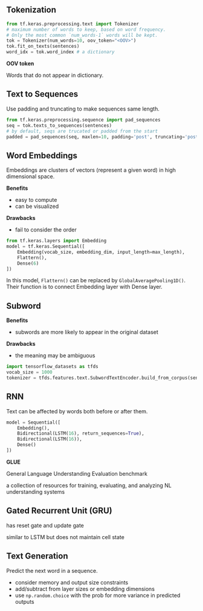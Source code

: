 ## Tokenization

```python
from tf.keras.preprocessing.text import Tokenizer
# maximum number of words to keep, based on word frequency. 
# Only the most common `num_words-1` words will be kept.
tok = Tokenizer(num_words=10, oov_token="<OOV>")
tok.fit_on_texts(sentences)
word_idx = tok.word_index # a dictionary
```

**OOV token**

Words that do not appear in dictionary. 



## Text to Sequences

Use padding and truncating to make sequences same length. 

```python
from tf.keras.preprocessing.sequence import pad_sequences
seq = tok.texts_to_sequences(sentences)
# by default, seqs are trucated or padded from the start
padded = pad_sequences(seq, maxlen=10, padding='post', truncating='post')
```



## Word Embeddings

Embeddings are clusters of vectors (represent a given word) in high dimensional space. 

**Benefits**

- easy to compute
- can be visualized

**Drawbacks**

- fail to consider the order

```python
from tf.keras.layers import Embedding
model = tf.keras.Sequential([
    Embedding(vocab_size, embedding_dim, input_length=max_length), 
    Flattern(),
    Dense(6)
])
```

In this model, `Flattern()` can be replaced by `GlobalAveragePooling1D()`. Their function is to connect Embedding layer with Dense layer. 



## Subword

**Benefits**

- subwords are more likely to appear in the original dataset

**Drawbacks**

- the meaning may be ambiguous 

```python
import tensorflow_datasets as tfds
vocab_size = 1000
tokenizer = tfds.features.text.SubwordTextEncoder.build_from_corpus(sentences, vocab_size, max_subword_length=5)
```



## RNN

Text can be affected by words both before or after them. 

```python
model = Sequential([
    Embedding(),
    Bidirectional(LSTM(16), return_sequences=True),
    Bidirectional(LSTM(16)),
    Dense()
])
```

**GLUE**

General Language Understanding Evaluation benchmark

a collection of resources for training, evaluating, and analyzing NL understanding systems



## Gated Recurrent Unit (GRU)

has reset gate and update gate

similar to LSTM but does not maintain cell state





## Text Generation

Predict the next word in a sequence. 

- consider memory and output size constraints
- add/subtract from layer sizes or embedding dimensions
- use `np.random.choice` with the prob for more variance in predicted outputs

